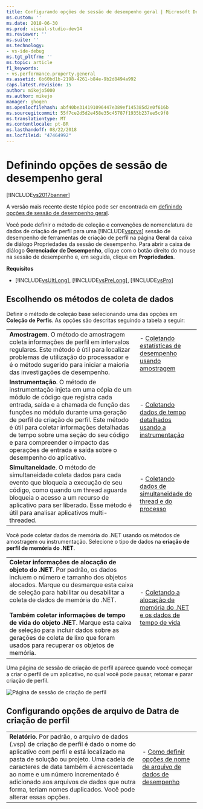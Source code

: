 ```yaml
---
title: Configurando opções de sessão de desempenho geral | Microsoft Docs
ms.custom: ''
ms.date: 2018-06-30
ms.prod: visual-studio-dev14
ms.reviewer: ''
ms.suite: ''
ms.technology:
- vs-ide-debug
ms.tgt_pltfrm: ''
ms.topic: article
f1_keywords:
- vs.performance.property.general
ms.assetid: 6b60bd1b-2198-4261-b84e-9b2d8494a992
caps.latest.revision: 15
author: mikejo5000
ms.author: mikejo
manager: ghogen
ms.openlocfilehash: abf40be314191096447e389ef145385d2e0f616b
ms.sourcegitcommit: 55f7ce2d5d2e458e35c45787f1935b237ee5c9f8
ms.translationtype: MT
ms.contentlocale: pt-BR
ms.lasthandoff: 08/22/2018
ms.locfileid: "47464992"
---
```

# <a name="setting-general-performance-session-options"></a>Definindo opções de sessão de desempenho geral
[!INCLUDE[vs2017banner](../includes/vs2017banner.md)]

A versão mais recente deste tópico pode ser encontrada em [definindo opções de sessão de desempenho geral](https://docs.microsoft.com/visualstudio/profiling/setting-general-performance-session-options).  
  
Você pode definir o método de coleção e convenções de nomenclatura de dados de criação de perfil para uma [!INCLUDE[vsprvs](../includes/vsprvs-md.md)] sessão de desempenho de ferramentas de criação de perfil na página **Geral** da caixa de diálogo Propriedades da sessão de desempenho. Para abrir a caixa de diálogo **Gerenciador de Desempenho**, clique com o botão direito do mouse na sessão de desempenho e, em seguida, clique em **Propriedades**.  
  
 **Requisitos**  
  
-   [!INCLUDE[vsUltLong](../includes/vsultlong-md.md)], [!INCLUDE[vsPreLong](../includes/vsprelong-md.md)], [!INCLUDE[vsPro](../includes/vspro-md.md)]  
  
## <a name="choosing-data-collection-methods"></a>Escolhendo os métodos de coleta de dados  
 Definir o método de coleção base selecionando uma das opções em **Coleção de Perfis**. As opções são descritas seguindo a tabela a seguir:  
  
|||  
|-|-|  
|**Amostragem**. O método de amostragem coleta informações de perfil em intervalos regulares. Este método é útil para localizar problemas de utilização do processador e é o método sugerido para iniciar a maioria das investigações de desempenho.|-   [Coletando estatísticas de desempenho usando amostragem](../profiling/collecting-performance-statistics-by-using-sampling.md)|  
|**Instrumentação**. O método de instrumentação injeta em uma cópia de um módulo de código que registra cada entrada, saída e a chamada de função das funções no módulo durante uma geração de perfil de criação de perfil. Este método é útil para coletar informações detalhadas de tempo sobre uma seção do seu código e para compreender o impacto das operações de entrada e saída sobre o desempenho do aplicativo.|-   [Coletando dados de tempo detalhados usando a instrumentação](../profiling/collecting-detailed-timing-data-by-using-instrumentation.md)|  
|**Simultaneidade**. O método de simultaneidade coleta dados para cada evento que bloqueia a execução de seu código, como quando um thread aguarda bloqueia o acesso a um recurso de aplicativo para ser liberado. Esse método é útil para analisar aplicativos multi-threaded.|-   [Coletando dados de simultaneidade do thread e do processo](../profiling/collecting-thread-and-process-concurrency-data.md)|  
  
 Você pode coletar dados de memória do .NET usando os métodos de amostragem ou instrumentação. Selecione o tipo de dados na **criação de perfil de memória do .NET**.  
  
|||  
|-|-|  
|**Coletar informações de alocação de objeto do .NET**. Por padrão, os dados incluem o número e tamanho dos objetos alocados. Marque ou desmarque esta caixa de seleção para habilitar ou desabilitar a coleta de dados de memória do .NET.<br /><br /> **Também coletar informações de tempo de vida do objeto .NET**. Marque esta caixa de seleção para incluir dados sobre as gerações de coleta de lixo que foram usados para recuperar os objetos de memória.|-   [Coletando a alocação de memória do .NET e os dados de tempo de vida](../profiling/collecting-dotnet-memory-allocation-and-lifetime-data.md)|  
  
 Uma página de sessão de criação de perfil aparece quando você começar a criar o perfil de um aplicativo, no qual você pode pausar, retomar e parar criação de perfil.  
  
 ![Página de sessão de criação de perfil](../profiling/media/prof-profilingsessionpage.png "PROF_ProfilingSessionPage")  
  
## <a name="setting-profiling-datra-file-options"></a>Configurando opções de arquivo de Datra de criação de perfil  
  
|||  
|-|-|  
|**Relatório**. Por padrão, o arquivo de dados (.vsp) de criação de perfil é dado o nome do aplicativo com perfil e está localizado na pasta de solução ou projeto. Uma cadeia de caracteres de data também é acrescentada ao nome e um número incrementado é adicionado aos arquivos de dados que outra forma, teriam nomes duplicados. Você pode alterar essas opções.|-   [Como definir opções de nome de arquivo de dados de desempenho](../profiling/how-to-set-performance-data-file-name-options.md)|



